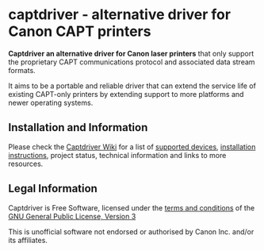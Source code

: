 # captdriver - alternative driver for Canon CAPT printers

**Captdriver an alternative driver for Canon laser printers**
that only support the proprietary CAPT communications protocol
and associated data stream formats.

It aims to be a portable and reliable driver that can extend the
service life of existing CAPT-only printers by extending support
to more platforms and newer operating systems.

## Installation and Information

Please check the [Captdriver Wiki](https://github.com/mounaiban/captdriver/wiki)
for a list of [supported devices](https://github.com/mounaiban/captdriver/wiki#supported-devices),
[installation instructions](https://github.com/mounaiban/captdriver/wiki/Building-and-Installing-captdriver%3A-A-Unified-Guide),
project status, technical information and links to more resources.

## Legal Information

Captdriver is Free Software, licensed under the [terms and conditions](https://www.gnu.org/licenses/gpl-3.0.html)
of the [GNU General Public License, Version 3](https://choosealicense.com/licenses/gpl-3.0/)

This is unofficial software not endorsed or authorised by Canon Inc.
and/or its affiliates.
